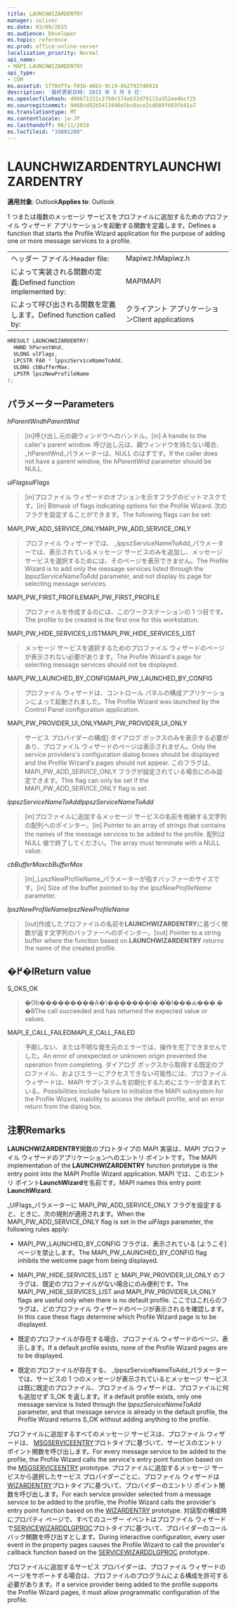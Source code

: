 ```yaml
---
title: LAUNCHWIZARDENTRY
manager: soliver
ms.date: 03/09/2015
ms.audience: Developer
ms.topic: reference
ms.prod: office-online-server
localization_priority: Normal
api_name:
- MAPI.LAUNCHWIZARDENTRY
api_type:
- COM
ms.assetid: 5778dffa-f01b-46b3-9c19-862793740918
description: '最終更新日時: 2015 年 3 月 9 日'
ms.openlocfilehash: d80671331c2760c574ab32d79115a352ee4bcf25
ms.sourcegitcommit: 9d60cd82b5413446e5bc8ace2cd689f683fb41a7
ms.translationtype: MT
ms.contentlocale: ja-JP
ms.lasthandoff: 06/11/2018
ms.locfileid: "19801288"
---
```

# <a name="launchwizardentry"></a><span data-ttu-id="e9335-103">LAUNCHWIZARDENTRY</span><span class="sxs-lookup"><span data-stu-id="e9335-103">LAUNCHWIZARDENTRY</span></span>

  
  
<span data-ttu-id="e9335-104">**適用対象**: Outlook</span><span class="sxs-lookup"><span data-stu-id="e9335-104">**Applies to**: Outlook</span></span> 
  
<span data-ttu-id="e9335-105">1 つまたは複数のメッセージ サービスをプロファイルに追加するためのプロファイル ウィザード アプリケーションを起動する関数を定義します。</span><span class="sxs-lookup"><span data-stu-id="e9335-105">Defines a function that starts the Profile Wizard application for the purpose of adding one or more message services to a profile.</span></span> 
  
|||
|:-----|:-----|
|<span data-ttu-id="e9335-106">ヘッダー ファイル:</span><span class="sxs-lookup"><span data-stu-id="e9335-106">Header file:</span></span>  <br/> |<span data-ttu-id="e9335-107">Mapiwz.h</span><span class="sxs-lookup"><span data-stu-id="e9335-107">Mapiwz.h</span></span>  <br/> |
|<span data-ttu-id="e9335-108">によって実装される関数の定義:</span><span class="sxs-lookup"><span data-stu-id="e9335-108">Defined function implemented by:</span></span>  <br/> |<span data-ttu-id="e9335-109">MAPI</span><span class="sxs-lookup"><span data-stu-id="e9335-109">MAPI</span></span>  <br/> |
|<span data-ttu-id="e9335-110">によって呼び出される関数を定義します。</span><span class="sxs-lookup"><span data-stu-id="e9335-110">Defined function called by:</span></span>  <br/> |<span data-ttu-id="e9335-111">クライアント アプリケーション</span><span class="sxs-lookup"><span data-stu-id="e9335-111">Client applications</span></span>  <br/> |
   
```cpp
HRESULT LAUNCHWIZARDENTRY(
  HWND hParentWnd,
  ULONG ulFlags,
  LPCSTR FAR * lppszServiceNameToAdd,
  ULONG cbBufferMax,
  LPSTR lpszNewProfileName
);
```

## <a name="parameters"></a><span data-ttu-id="e9335-112">パラメーター</span><span class="sxs-lookup"><span data-stu-id="e9335-112">Parameters</span></span>

 <span data-ttu-id="e9335-113">_hParentWnd_</span><span class="sxs-lookup"><span data-stu-id="e9335-113">_hParentWnd_</span></span>
  
> <span data-ttu-id="e9335-114">[in]呼び出し元の親ウィンドウへのハンドル。</span><span class="sxs-lookup"><span data-stu-id="e9335-114">[in] A handle to the caller's parent window.</span></span> <span data-ttu-id="e9335-115">呼び出し元は、親ウィンドウを持たない場合、 _hParentWnd_パラメーターは、NULL のはずです。</span><span class="sxs-lookup"><span data-stu-id="e9335-115">If the caller does not have a parent window, the  _hParentWnd_ parameter should be NULL.</span></span> 
    
 <span data-ttu-id="e9335-116">_ulFlags_</span><span class="sxs-lookup"><span data-stu-id="e9335-116">_ulFlags_</span></span>
  
> <span data-ttu-id="e9335-117">[in]プロファイル ウィザードのオプションを示すフラグのビットマスクです。</span><span class="sxs-lookup"><span data-stu-id="e9335-117">[in] Bitmask of flags indicating options for the Profile Wizard.</span></span> <span data-ttu-id="e9335-118">次のフラグを設定することができます。</span><span class="sxs-lookup"><span data-stu-id="e9335-118">The following flags can be set:</span></span>
    
<span data-ttu-id="e9335-119">MAPI_PW_ADD_SERVICE_ONLY</span><span class="sxs-lookup"><span data-stu-id="e9335-119">MAPI_PW_ADD_SERVICE_ONLY</span></span> 
  
> <span data-ttu-id="e9335-120">プロファイル ウィザードでは、 _lppszServiceNameToAdd_パラメーターでは、表示されているメッセージ サービスのみを追加し、メッセージ サービスを選択するためには、そのページを表示できません。</span><span class="sxs-lookup"><span data-stu-id="e9335-120">The Profile Wizard is to add only the message services listed through the  _lppszServiceNameToAdd_ parameter, and not display its page for selecting message services.</span></span> 
    
<span data-ttu-id="e9335-121">MAPI_PW_FIRST_PROFILE</span><span class="sxs-lookup"><span data-stu-id="e9335-121">MAPI_PW_FIRST_PROFILE</span></span> 
  
> <span data-ttu-id="e9335-122">プロファイルを作成するのには、このワークステーションの 1 つ目です。</span><span class="sxs-lookup"><span data-stu-id="e9335-122">The profile to be created is the first one for this workstation.</span></span> 
    
<span data-ttu-id="e9335-123">MAPI_PW_HIDE_SERVICES_LIST</span><span class="sxs-lookup"><span data-stu-id="e9335-123">MAPI_PW_HIDE_SERVICES_LIST</span></span> 
  
> <span data-ttu-id="e9335-124">メッセージ サービスを選択するためのプロファイル ウィザードのページが表示されない必要があります。</span><span class="sxs-lookup"><span data-stu-id="e9335-124">The Profile Wizard's page for selecting message services should not be displayed.</span></span> 
    
<span data-ttu-id="e9335-125">MAPI_PW_LAUNCHED_BY_CONFIG</span><span class="sxs-lookup"><span data-stu-id="e9335-125">MAPI_PW_LAUNCHED_BY_CONFIG</span></span> 
  
> <span data-ttu-id="e9335-126">プロファイル ウィザードは、コントロール パネルの構成アプリケーションによって起動されました。</span><span class="sxs-lookup"><span data-stu-id="e9335-126">The Profile Wizard was launched by the Control Panel configuration application.</span></span> 
    
<span data-ttu-id="e9335-127">MAPI_PW_PROVIDER_UI_ONLY</span><span class="sxs-lookup"><span data-stu-id="e9335-127">MAPI_PW_PROVIDER_UI_ONLY</span></span> 
  
> <span data-ttu-id="e9335-128">サービス プロバイダーの構成] ダイアログ ボックスのみを表示する必要があり、プロファイル ウィザードのページは表示されません。</span><span class="sxs-lookup"><span data-stu-id="e9335-128">Only the service providers's configuration dialog boxes should be displayed and the Profile Wizard's pages should not appear.</span></span> <span data-ttu-id="e9335-129">このフラグは、MAPI_PW_ADD_SERVICE_ONLY フラグが設定されている場合にのみ設定できます。</span><span class="sxs-lookup"><span data-stu-id="e9335-129">This flag can only be set if the MAPI_PW_ADD_SERVICE_ONLY flag is set.</span></span> 
    
 <span data-ttu-id="e9335-130">_lppszServiceNameToAdd_</span><span class="sxs-lookup"><span data-stu-id="e9335-130">_lppszServiceNameToAdd_</span></span>
  
> <span data-ttu-id="e9335-131">[in]プロファイルに追加するメッセージ サービスの名前を格納する文字列の配列へのポインター。</span><span class="sxs-lookup"><span data-stu-id="e9335-131">[in] Pointer to an array of strings that contains the names of the message services to be added to the profile.</span></span> <span data-ttu-id="e9335-132">配列は NULL 値で終了してください。</span><span class="sxs-lookup"><span data-stu-id="e9335-132">The array must terminate with a NULL value.</span></span> 
    
 <span data-ttu-id="e9335-133">_cbBufferMax_</span><span class="sxs-lookup"><span data-stu-id="e9335-133">_cbBufferMax_</span></span>
  
> <span data-ttu-id="e9335-134">[in]_LpszNewProfileName_パラメーターが指すバッファーのサイズです。</span><span class="sxs-lookup"><span data-stu-id="e9335-134">[in] Size of the buffer pointed to by the  _lpszNewProfileName_ parameter.</span></span> 
    
 <span data-ttu-id="e9335-135">_lpszNewProfileName_</span><span class="sxs-lookup"><span data-stu-id="e9335-135">_lpszNewProfileName_</span></span>
  
> <span data-ttu-id="e9335-136">[out]作成したプロファイルの名前を**LAUNCHWIZARDENTRY**に基づく関数が返す文字列のバッファーへのポインター。</span><span class="sxs-lookup"><span data-stu-id="e9335-136">[out] Pointer to a string buffer where the function based on **LAUNCHWIZARDENTRY** returns the name of the created profile.</span></span> 
    
## <a name="return-value"></a><span data-ttu-id="e9335-137">�߂�l</span><span class="sxs-lookup"><span data-stu-id="e9335-137">Return value</span></span>

<span data-ttu-id="e9335-138">S_OK</span><span class="sxs-lookup"><span data-stu-id="e9335-138">S_OK</span></span> 
  
> <span data-ttu-id="e9335-139">�ʘb���������A�\�������l�܂��͒l���Ԃ���܂��B</span><span class="sxs-lookup"><span data-stu-id="e9335-139">The call succeeded and has returned the expected value or values.</span></span> 
    
<span data-ttu-id="e9335-140">MAPI_E_CALL_FAILED</span><span class="sxs-lookup"><span data-stu-id="e9335-140">MAPI_E_CALL_FAILED</span></span> 
  
> <span data-ttu-id="e9335-141">予期しない、または不明な発生元のエラーでは、操作を完了できませんでした。</span><span class="sxs-lookup"><span data-stu-id="e9335-141">An error of unexpected or unknown origin prevented the operation from completing.</span></span> <span data-ttu-id="e9335-142">ダイアログ ボックスから取得する既定のプロファイル、およびエラーにアクセスできない可能性には、プロファイル ウィザードは、MAPI サブシステムを初期化するためにエラーが含まれている。</span><span class="sxs-lookup"><span data-stu-id="e9335-142">Possibilities include failure to initialize the MAPI subsystem for the Profile Wizard, inability to access the default profile, and an error return from the dialog box.</span></span>
    
## <a name="remarks"></a><span data-ttu-id="e9335-143">注釈</span><span class="sxs-lookup"><span data-stu-id="e9335-143">Remarks</span></span>

<span data-ttu-id="e9335-144">**LAUNCHWIZARDENTRY**関数のプロトタイプの MAPI 実装は、MAPI プロファイル ウィザードのアプリケーションへのエントリ ポイントです。</span><span class="sxs-lookup"><span data-stu-id="e9335-144">The MAPI implementation of the **LAUNCHWIZARDENTRY** function prototype is the entry point into the MAPI Profile Wizard application.</span></span> <span data-ttu-id="e9335-145">MAPI では、このエントリ ポイント**LaunchWizard**を名前です。</span><span class="sxs-lookup"><span data-stu-id="e9335-145">MAPI names this entry point **LaunchWizard**.</span></span> 
  
<span data-ttu-id="e9335-146">_UlFlags_パラメーターに MAPI_PW_ADD_SERVICE_ONLY フラグを設定すると、ときに、次の規則が適用されます。</span><span class="sxs-lookup"><span data-stu-id="e9335-146">When the MAPI_PW_ADD_SERVICE_ONLY flag is set in the  _ulFlags_ parameter, the following rules apply:</span></span> 
  
- <span data-ttu-id="e9335-147">MAPI_PW_LAUNCHED_BY_CONFIG フラグは、表示されている [ようこそ] ページを禁止します。</span><span class="sxs-lookup"><span data-stu-id="e9335-147">The MAPI_PW_LAUNCHED_BY_CONFIG flag inhibits the welcome page from being displayed.</span></span> 
    
- <span data-ttu-id="e9335-148">MAPI_PW_HIDE_SERVICES_LIST と MAPI_PW_PROVIDER_UI_ONLY のフラグは、既定のプロファイルがない場合にのみ便利です。</span><span class="sxs-lookup"><span data-stu-id="e9335-148">The MAPI_PW_HIDE_SERVICES_LIST and MAPI_PW_PROVIDER_UI_ONLY flags are useful only when there is no default profile.</span></span> <span data-ttu-id="e9335-149">ここではこれらのフラグは、どのプロファイル ウィザードのページが表示されるを確認します。</span><span class="sxs-lookup"><span data-stu-id="e9335-149">In this case these flags determine which Profile Wizard page is to be displayed.</span></span> 
    
- <span data-ttu-id="e9335-150">既定のプロファイルが存在する場合、プロファイル ウィザードのページ、表示します。</span><span class="sxs-lookup"><span data-stu-id="e9335-150">If a default profile exists, none of the Profile Wizard pages are to be displayed.</span></span> 
    
- <span data-ttu-id="e9335-151">既定のプロファイルが存在する、 _lppszServiceNameToAdd_パラメーターでは、サービスの 1 つのメッセージが表示されているとメッセージ サービスは既に既定のプロファイル、プロファイル ウィザードは、プロファイルに何も追加せず S_OK を返します。</span><span class="sxs-lookup"><span data-stu-id="e9335-151">If a default profile exists, only one message service is listed through the  _lppszServiceNameToAdd_ parameter, and that message service is already in the default profile, the Profile Wizard returns S_OK without adding anything to the profile.</span></span> 
    
<span data-ttu-id="e9335-152">プロファイルに追加するすべてのメッセージ サービスは、プロファイル ウィザードは、 [MSGSERVICEENTRY](msgserviceentry.md)プロトタイプに基づいて、サービスのエントリ ポイント関数を呼び出します。</span><span class="sxs-lookup"><span data-stu-id="e9335-152">For every message service to be added to the profile, the Profile Wizard calls the service's entry point function based on the [MSGSERVICEENTRY](msgserviceentry.md) prototype.</span></span> <span data-ttu-id="e9335-153">プロファイルに追加するメッセージ サービスから選択したサービス プロバイダーごとに、プロファイル ウィザードは[WIZARDENTRY](wizardentry.md)プロトタイプに基づいて、プロバイダーのエントリ ポイント関数を呼び出します。</span><span class="sxs-lookup"><span data-stu-id="e9335-153">For each service provider selected from a message service to be added to the profile, the Profile Wizard calls the provider's entry point function based on the [WIZARDENTRY](wizardentry.md) prototype.</span></span> <span data-ttu-id="e9335-154">対話型の構成時にプロパティ ページで、すべてのユーザー イベントはプロファイル ウィザードで[SERVICEWIZARDDLGPROC](servicewizarddlgproc.md)プロトタイプに基づいて、プロバイダーのコールバック関数を呼び出すとします。</span><span class="sxs-lookup"><span data-stu-id="e9335-154">During interactive configuration, every user event in the property pages causes the Profile Wizard to call the provider's callback function based on the [SERVICEWIZARDDLGPROC](servicewizarddlgproc.md) prototype.</span></span> 
  
<span data-ttu-id="e9335-155">プロファイルに追加するサービス プロバイダーは、プロファイル ウィザードのページをサポートする場合は、プロファイルのプログラムによる構成を許可する必要があります。</span><span class="sxs-lookup"><span data-stu-id="e9335-155">If a service provider being added to the profile supports the Profile Wizard pages, it must allow programmatic configuration of the profile.</span></span>
  

